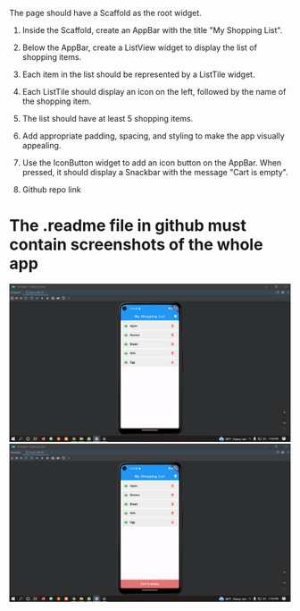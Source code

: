 The page should have a Scaffold as the root widget.

1. Inside the Scaffold, create an AppBar with the title "My Shopping List". 
2. Below the AppBar, create a ListView widget to display the list of shopping items. 
3. Each item in the list should be represented by a ListTile widget.
4. Each ListTile should display an icon on the left, followed by the name of the shopping item. 
5. The list should have at least 5 shopping items. 
6. Add appropriate padding, spacing, and styling to make the app visually appealing. 
7. Use the IconButton widget to add an icon button on the AppBar. When pressed, it should display a Snackbar with the message "Cart is empty".

8. Github repo link

# The .readme file in github must contain screenshots of the whole app
![img.png](img.png)
![img_1.png](img_1.png)